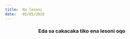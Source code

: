 ```yaml
---
title:  Na lesoni
date:   05/05/2018
---
```


### <center>Eda sa cakacaka tiko ena lesoni oqo</center>